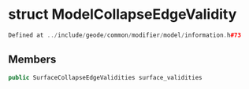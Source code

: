 # struct ModelCollapseEdgeValidity

```cpp
Defined at ../include/geode/common/modifier/model/information.h#73
```

## Members

```cpp
public SurfaceCollapseEdgeValidities surface_validities

```



